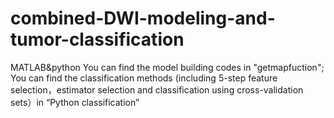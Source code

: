 # combined-DWI-modeling-and-tumor-classification
MATLAB&amp;python
You can find the model building codes in "getmapfuction";
You can find the classification methods (including 5-step feature selection，estimator selection and classification using cross-validation sets）in “Python classification”

